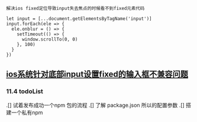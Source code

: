 
    解决ios fixed定位导致input失去焦点的时候看不到fixed元素代码
   
    let input = [...document.getElementsByTagName('input')]
    input.forEach(ele => {
      ele.onblur = () => {
        setTimeout(() => {
          window.scrollTo(0, 0)
        }, 100)
      }
    })

 
## [ios系统针对底部input设置fixed的输入框不兼容问题](https://blog.csdn.net/qq_32601115/article/details/53158430?_blank) ##


### 11.4 todoList

.[] 试着发布成功一个npm 包的流程
.[] 了解 package.json   所以的配置参数
.[] 搭建一个私有npm  

